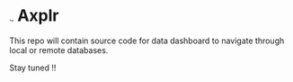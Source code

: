 # <img src="/Users/yuganthadiyal/Documents/GitHub/Axplr/assests/images/logo.svg" alt="logo" style="zoom:10%;" /> Axplr



This repo will contain source code for data dashboard to navigate through local or remote databases.



Stay tuned !!